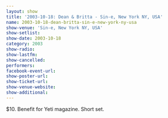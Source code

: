 ```yaml
---
layout: show
title: '2003-10-18: Dean & Britta - Sin-e, New York NY, USA'
name: 2003-10-18-dean-britta-sin-e-new-york-ny-usa
show-venue: 'Sin-e, New York NY, USA'
show-setlist: 
show-date: 2003-10-18
category: 2003
show-radio: 
show-lastfm: 
show-cancelled: 
performers: 
facebook-event-url: 
show-poster-url: 
show-ticket-url: 
show-venue-website: 
show-additional: 
---
```


$10. Benefit for Yeti magazine. Short set.